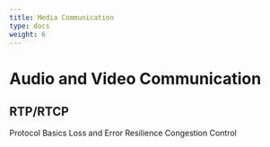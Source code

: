 ```yaml
---
title: Media Communication
type: docs
weight: 6
---
```



# Audio and Video Communication

## RTP/RTCP
Protocol Basics
Loss and Error Resilience
Congestion Control

